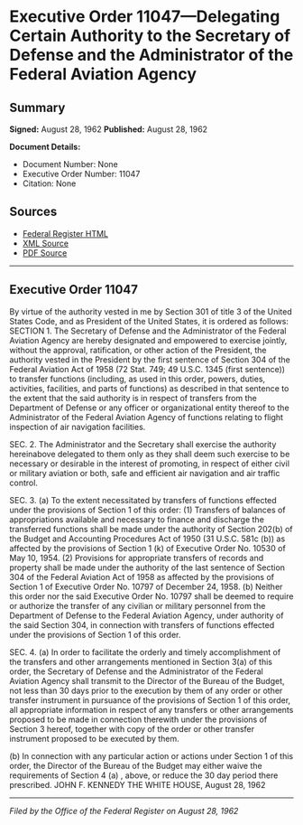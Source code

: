 # Executive Order 11047—Delegating Certain Authority to the Secretary of Defense and the Administrator of the Federal Aviation Agency

## Summary

**Signed:** August 28, 1962
**Published:** August 28, 1962

**Document Details:**
- Document Number: None
- Executive Order Number: 11047
- Citation: None

## Sources
- [Federal Register HTML](https://www.presidency.ucsb.edu/documents/executive-order-11047-delegating-certain-authority-the-secretary-defense-and-the)
- [XML Source](None)
- [PDF Source](None)

---

## Executive Order 11047

By virtue of the authority vested in me by Section 301 of title 3 of the United States Code, and as President of the United States, it is ordered as follows:
SECTION 1. The Secretary of Defense and the Administrator of the Federal Aviation Agency are hereby designated and empowered to exercise jointly, without the approval, ratification, or other action of the President, the authority vested in the President by the first sentence of Section 304 of the Federal Aviation Act of 1958 (72 Stat. 749; 49 U.S.C. 1345 (first sentence)) to transfer functions (including, as used in this order, powers, duties, activities, facilities, and parts of functions) as described in that sentence to the extent that the said authority is in respect of transfers from the Department of Defense or any officer or organizational entity thereof to the Administrator of the Federal Aviation Agency of functions relating to flight inspection of air navigation facilities.

SEC. 2. The Administrator and the Secretary shall exercise the authority hereinabove delegated to them only as they shall deem such exercise to be necessary or desirable in the interest of promoting, in respect of either civil or military aviation or both, safe and efficient air navigation and air traffic control.

SEC. 3. (a) To the extent necessitated by transfers of functions effected under the provisions of Section 1 of this order:
    (1) Transfers of balances of appropriations available and necessary to finance and discharge the transferred functions shall be made under the authority of Section 202(b) of the Budget and Accounting Procedures Act of 1950 (31 U.S.C. 581c (b)) as affected by the provisions of Section 1 (k) of Executive Order No. 10530 of May 10, 1954.
    (2) Provisions for appropriate transfers of records and property shall be made under the authority of the last sentence of Section 304 of the Federal Aviation Act of 1958 as affected by the provisions of Section 1 of Executive Order No. 10797 of December 24, 1958.
(b) Neither this order nor the said Executive Order No. 10797 shall be deemed to require or authorize the transfer of any civilian or military personnel from the Department of Defense to the Federal Aviation Agency, under authority of the said Section 304, in connection with transfers of functions effected under the provisions of Section 1 of this order.

SEC. 4. (a) In order to facilitate the orderly and timely accomplishment of the transfers and other arrangements mentioned in Section 3(a) of this order, the Secretary of Defense and the Administrator of the Federal Aviation Agency shall transmit to the Director of the Bureau of the Budget, not less than 30 days prior to the execution by them of any order or other transfer instrument in pursuance of the provisions of Section 1 of this order, all appropriate information in respect of any transfers or other arrangements proposed to be made in connection therewith under the provisions of Section 3 hereof, together with copy of the order or other transfer instrument proposed to be executed by them.

(b) In connection with any particular action or actions under Section 1 of this order, the Director of the Bureau of the Budget may either waive the requirements of Section 4 (a) , above, or reduce the 30 day period there prescribed.
JOHN F. KENNEDY
THE WHITE HOUSE,
August 28, 1962

---

*Filed by the Office of the Federal Register on August 28, 1962*
